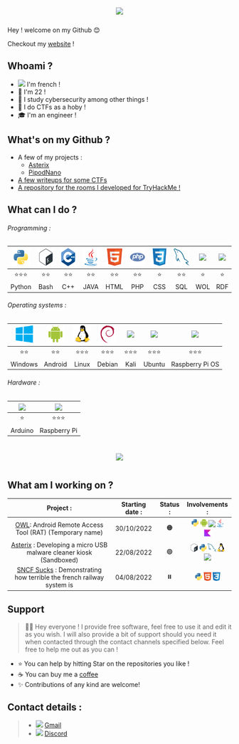 ##

<h1 align="center">
  <a href="https://git.io/typing-svg">
    <img src="https://readme-typing-svg.herokuapp.com?size=40&height=60&lines=Petit+Prince" style="display: inline ">
  </a>
</h1>

Hey ! welcome on my Github :blush:

Checkout my [website](https://petitprinc3.github.io) !

## Whoami ?

- <img src="https://user-images.githubusercontent.com/64252014/180590776-89130674-440b-4ce2-b6c1-17a7504eb43a.png" height="20"> I'm french !
- :boy: I'm 22 !
- :seedling: I study cybersecurity among other things !
- :triangular_flag_on_post: I do CTFs as a hoby !
- :mortar_board: I'm an engineer !



## What's on my Github ?

- A few of my projects :
  - [Asterix](https://github.com/PetitPrinc3/Asterix)
  - [PipodNano](https://github.com/PetitPrinc3/PIpod-Nano)
- [A few writeups for some CTFs](https://github.com/G4vr0ch3/CTFSolvesCollection)
- [A repository for the rooms I developed for TryHackMe !](https://github.com/PetitPrinc3/TryHackMe-rooms)

## What can I do ?

###### Programming :

| <img src="https://raw.githubusercontent.com/devicons/devicon/master/icons/python/python-original.svg" height="40"> | <img src="https://raw.githubusercontent.com/devicons/devicon/master/icons/bash/bash-original.svg" height="40"> | <img src="https://raw.githubusercontent.com/devicons/devicon/master/icons/cplusplus/cplusplus-original.svg" height="40"> | <img src="https://raw.githubusercontent.com/devicons/devicon/master/icons/java/java-original.svg" height="40"> | <img src="https://raw.githubusercontent.com/devicons/devicon/master/icons/html5/html5-original.svg" height="40"> | <img src="https://raw.githubusercontent.com/devicons/devicon/master/icons/php/php-plain.svg" height="40"> | <img src="https://raw.githubusercontent.com/devicons/devicon/master/icons/css3/css3-original.svg" height="40"> | <img src="https://raw.githubusercontent.com/devicons/devicon/master/icons/mysql/mysql-original.svg" height="40"> | <img src="https://upload.wikimedia.org/wikipedia/commons/thumb/1/16/Logo_Semantic_Web.svg/1200px-Logo_Semantic_Web.svg.png" height="40"> | <img src="https://upload.wikimedia.org/wikipedia/commons/thumb/f/f3/Rdf_logo.svg/1200px-Rdf_logo.svg.png" height="40"> |
| :-: | :-: | :-: | :-: | :-: | :-: | :-: | :-: | :-: | :-: |
| :star::star::star: | :star::star: | :star::star: | :star::star: | :star::star: | :star::star: | :star: | :star::star: | :star: | :star: |
| Python | Bash | C++ | JAVA | HTML | PHP | CSS | SQL | WOL | RDF |

###### Operating systems :

| <img src="https://raw.githubusercontent.com/devicons/devicon/master/icons/windows8/windows8-original.svg" height="40"> | <img src="https://raw.githubusercontent.com/devicons/devicon/master/icons/android/android-original.svg" height="40"> | <img src="https://raw.githubusercontent.com/devicons/devicon/master/icons/linux/linux-original.svg" height="40"> | <img src="https://raw.githubusercontent.com/devicons/devicon/master/icons/debian/debian-original.svg" height="40" > | <img src="https://www.kali.org/images/kali-logo.svg" height="40"> | <img src="https://upload.wikimedia.org/wikipedia/commons/thumb/5/54/Ubuntu-Logo_ohne_Schriftzug.svg/2048px-Ubuntu-Logo_ohne_Schriftzug.svg.png" height="40"> | <img src="https://www.raspberrypi.com/app/uploads/2020/06/raspberrry_pi_logo.png" height="40"> |
| :-: | :-: | :-: | :-: | :-: | :-: | :-: |
| :star::star: | :star::star: | :star::star::star: | :star::star::star: | :star::star::star: | :star::star::star: | :star::star::star: |
| Windows | Android | Linux | Debian | Kali | Ubuntu | Raspberry Pi OS |

###### Hardware :

| <img align="center" src="https://upload.wikimedia.org/wikipedia/commons/thumb/8/87/Arduino_Logo.svg/800px-Arduino_Logo.svg.png" height="40"> | <img align="center" src="https://www.raspberrypi.com/app/uploads/2020/06/raspberrry_pi_logo.png" height="40"> |
| :-: | :-: |
| :star: | :star::star::star: |
| Arduino | Raspberry Pi |

# 
  


<div align="center">
  <img src="https://github-readme-stats.vercel.app/api/top-langs/?username=PetitPrinc3&layout=demo&langs_count=7&bg_color=9aa1dd,c26bd9,3be6d5&title_color=000000&text_color=363636"/>
</div>

# 

## What am I working on ?

| Project : | Starting date : | Status : | Involvements : |
| :-: | :-: | :-: | :-: |
| [OWL](https://github.com/PetitPrinc3/OWL): Android Remote Access Tool (RAT) (Temporary name) | 30/10/2022 | :orange_circle: | <img src="https://raw.githubusercontent.com/devicons/devicon/master/icons/python/python-original.svg" height="20"><img src="https://raw.githubusercontent.com/devicons/devicon/master/icons/android/android-original.svg" height="20"><img src="https://www.freepnglogos.com/uploads/logo-website-png/logo-website-website-icon-with-png-and-vector-format-for-unlimited-22.png" height="20"><img src="https://raw.githubusercontent.com/devicons/devicon/master/icons/java/java-original.svg" height="20"><img src="https://raw.githubusercontent.com/devicons/devicon/master/icons/kotlin/kotlin-original.svg" height="20"> |
| [Asterix](https://github.com/PetitPrinc3/Asterix) : Developing a micro USB malware cleaner kiosk (Sandboxed) | 22/08/2022 | :green_circle: | <img src="https://raw.githubusercontent.com/devicons/devicon/master/icons/bash/bash-original.svg" height="20"><img src="https://raw.githubusercontent.com/devicons/devicon/master/icons/python/python-original.svg" height="20"><img src="https://raw.githubusercontent.com/devicons/devicon/master/icons/mysql/mysql-original.svg" height="20"><img src="https://raw.githubusercontent.com/devicons/devicon/master/icons/linux/linux-original.svg" height="20"><img src="https://www.raspberrypi.com/app/uploads/2020/06/raspberrry_pi_logo.png" height="20"> |
| [SNCF Sucks](https://github.com/PetitPrinc3/SNCF-Sucks) : Demonstrating how terrible the french railway system is | 04/08/2022 | :pause_button: | <img src="https://raw.githubusercontent.com/devicons/devicon/master/icons/python/python-original.svg" height="20"><img src="https://raw.githubusercontent.com/devicons/devicon/master/icons/html5/html5-original.svg" height="20"><img src="https://raw.githubusercontent.com/devicons/devicon/master/icons/css3/css3-original.svg" height="20"> |


## Support

> 👋🏼 Hey everyone ! I provide free software, feel free to use it and edit it as you wish. I will also provide a bit of support should you need it when contacted through the contact channels specified below. Feel free to help me out as you can !

- ⭐️ You can help by hitting Star on the repositories you like !
- ☕️ You can buy me a [coffee](https://www.paypal.com/paypalme/AReppelin)
- ✨ Contributions of any kind are welcome!


## Contact details :


> - <img href="mailto:gavrochebackups@gmail.com" src="https://upload.wikimedia.org/wikipedia/commons/thumb/7/7e/Gmail_icon_%282020%29.svg/2560px-Gmail_icon_%282020%29.svg.png" height="12"> [Gmail](mailto:gavrochebackups@gmail.com)
> - <img href="https://discordapp.com/users/Gavroche#2871" src="https://discord.com/assets/847541504914fd33810e70a0ea73177e.ico" height="12"> [Discord](https://discordapp.com/users/Gavroche#2871)
